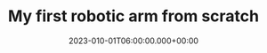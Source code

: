 ---
timeToRead: 5
authors:
- Trevor Ortell
title: 'My first robotic arm from scratch'
excerpt: My first robotic arm from scratch need more text
date: 2023-010-01T06:00:00.000+00:00
hero: "/images/Brain1.jpeg"
---